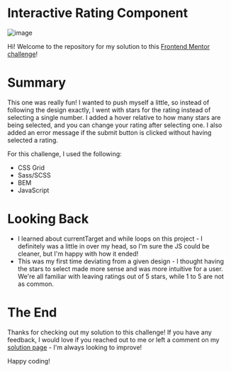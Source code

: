 # Interactive Rating Component
![image](https://user-images.githubusercontent.com/47509295/204004995-38dd33f2-f2fa-4a8e-a45c-c1f70ee314d7.png)

Hi! Welcome to the repository for my solution to this <a href="https://www.frontendmentor.io/challenges/interactive-rating-component-koxpeBUmI" target="_blank">Frontend Mentor challenge</a>!

# Summary
This one was really fun! I wanted to push myself a little, so instead of following the design exactly, I went with stars for the rating instead of selecting a single number. I added a hover relative to how many stars are being selected, and you can change your rating after selecting one. I also added an error message if the submit button is clicked without having selected a rating.

For this challenge, I used the following: 
- CSS Grid
- Sass/SCSS
- BEM
- JavaScript

# Looking Back
- I learned about currentTarget and while loops on this project - I definitely was a little in over my head, so I'm sure the JS could be cleaner, but I'm happy with how it ended!
- This was my first time deviating from a given design - I thought having the stars to select made more sense and was more intuitive for a user. We're all familiar with leaving ratings out of 5 stars, while 1 to 5 are not as common.

# The End
Thanks for checking out my solution to this challenge! If you have any feedback, I would love if you reached out to me or left a comment on my <a href="https://www.frontendmentor.io/solutions/interactive-rating-component-html-bem-sassscss-and-javascript-x21b8Ttq8s" target="_blank">solution page</a> - I'm always looking to improve!

Happy coding!
